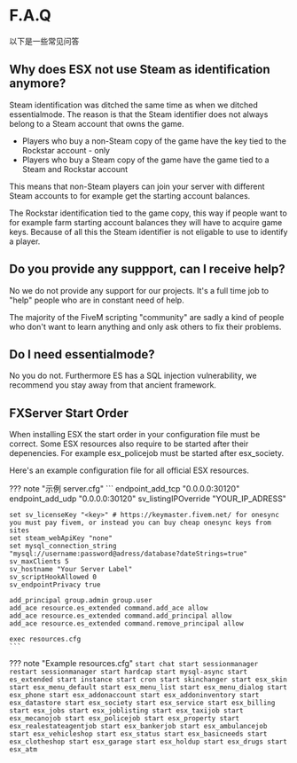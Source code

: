 # F.A.Q

以下是一些常见问答

## Why does ESX not use Steam as identification anymore? 

Steam identification was ditched the same time as when we ditched essentialmode. The reason is that the Steam identifier does not always belong to a Steam account that owns the game.

- Players who buy a non-Steam copy of the game have the key tied to the Rockstar account - only
- Players who buy a Steam copy of the game have the game tied to a Steam and Rockstar account

This means that non-Steam players can join your server with different Steam accounts to for example get the starting account balances.

The Rockstar identification tied to the game copy, this way if people want to for example farm starting account balances they will have to acquire game keys. Because of all this the Steam identifier is not eligable to use to identify a player.

## Do you provide any suppport, can I receive help?

No we do not provide any support for our projects. It's a full time job to "help" people who are in constant need of help.

The majority of the FiveM scripting "community" are sadly a kind of people who don't want to learn anything and only ask others to fix their problems.

## Do I need essentialmode?

No you do not. Furthermore ES has a SQL injection vulnerability, we recommend you stay away from that ancient framework.

## FXServer Start Order

When installing ESX the start order in your configuration file must be correct. Some ESX resources also require to be started after their depenencies. For example esx_policejob must be started after esx_society.

Here's an example configuration file for all official ESX resources.

??? note "示例 server.cfg"
    ```
    endpoint_add_tcp "0.0.0.0:30120"
    endpoint_add_udp "0.0.0.0:30120"
    sv_listingIPOverride "YOUR_IP_ADRESS"

    set sv_licenseKey "<key>" # https://keymaster.fivem.net/ for onesync you must pay fivem, or instead you can buy cheap onesync keys from sites
    set steam_webApiKey "none"
    set mysql_connection_string "mysql://username:password@adress/database?dateStrings=true"
    sv_maxClients 5
    sv_hostname "Your Server Label"
    sv_scriptHookAllowed 0
    sv_endpointPrivacy true

    add_principal group.admin group.user
    add_ace resource.es_extended command.add_ace allow
    add_ace resource.es_extended command.add_principal allow
    add_ace resource.es_extended command.remove_principal allow

    exec resources.cfg
    ```

??? note "Example resources.cfg"
    ```
    start chat
    start sessionmanager
    restart sessionmanager
    start hardcap
    start mysql-async
    start es_extended
    start instance
    start cron
    start skinchanger
    start esx_skin
    start esx_menu_default
    start esx_menu_list
    start esx_menu_dialog
    start esx_phone
    start esx_addonaccount
    start esx_addoninventory
    start esx_datastore
    start esx_society
    start esx_service
    start esx_billing
    start esx_jobs
    start esx_joblisting
    start esx_taxijob
    start esx_mecanojob
    start esx_policejob
    start esx_property
    start esx_realestateagentjob
    start esx_bankerjob
    start esx_ambulancejob
    start esx_vehicleshop
    start esx_status
    start esx_basicneeds
    start esx_clotheshop
    start esx_garage
    start esx_holdup
    start esx_drugs
    start esx_atm
    ```
